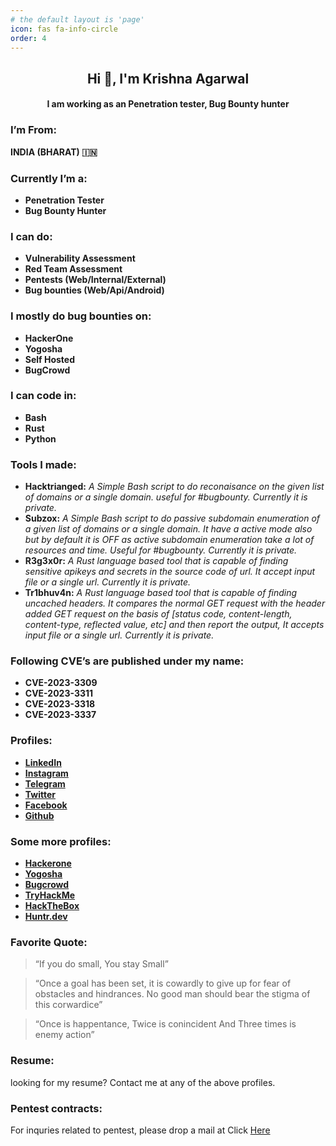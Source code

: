 ```yaml
---
# the default layout is 'page'
icon: fas fa-info-circle
order: 4
---
```


## **<center> Hi 👋, I'm Krishna Agarwal </center>**
#### <center> I am working as an Penetration tester, Bug Bounty hunter </center>


### I’m From:
**INDIA (BHARAT) 🇮🇳**


### Currently I’m a:

- **Penetration Tester**
- **Bug Bounty Hunter**

### I can do:
- **Vulnerability Assessment**
- **Red Team Assessment**
- **Pentests (Web/Internal/External)**
- **Bug bounties (Web/Api/Android)**

### I mostly do bug bounties on:
- **HackerOne**
- **Yogosha**
- **Self Hosted**
- **BugCrowd**

### I can code in:
- **Bash**
- **Rust**
- **Python**

### Tools I made:
- **Hacktrianged:** *A Simple Bash script to do reconaisance on the given list of domains or a single domain. useful for #bugbounty. Currently it is private.*
- **Subzox:** *A Simple Bash script to do passive subdomain enumeration of a given list of domains or a single domain. It have a active mode also but by default it is OFF as active subdomain enumeration take a lot of resources and time. Useful for #bugbounty. Currently it is private.*
- **R3g3x0r:** *A Rust language based tool that is capable of finding sensitive apikeys and secrets in the source code of url. It accept input file or a single url. Currently it is private.*
- **Tr1bhuv4n:** *A Rust language based tool that is capable of finding uncached headers. It compares the normal GET request with the header added GET request on the basis of [status code, content-length, content-type, reflected value, etc] and then report the output, It accepts input file or a single url. Currently it is private.*


### Following CVE’s are published under my name:
- **CVE-2023-3309**
- **CVE-2023-3311**
- **CVE-2023-3318**
- **CVE-2023-3337**

### Profiles:
- [**LinkedIn**](https://www.linkedin.com/in/kr1shna4garwal)
- [**Instagram**](https://www.instagram.com/krishnaagarwal_in)
- [**Telegram**](https://telegram.me/kr1shna4garwal)
- [**Twitter**](https://twitter.com/Kr1shna4garwal)
- [**Facebook**](https://www.facebook.com/kr1shna4garwal)
- [**Github**](https://github.com/kr1shna4garwal)

### Some more profiles:
- [**Hackerone**](https://hackerone.com/kr1shna4garwal)
- [**Yogosha**](http://app.yogosha.com/r/kr1shna4garwal)
- [**Bugcrowd**](https://bugcrowd.com/kr1shna4garwal)
- [**TryHackMe**](https://tryhackme.com/p/Kr1shna4garwal)
- [**HackTheBox**](https://app.hackthebox.com/profile/685392)
- [**Huntr.dev**](https://huntr.dev/users/kr1shna4garwal)

### Favorite Quote:

> “If you do small, You stay Small”

> “Once a goal has been set, it is cowardly to give up for fear of obstacles and hindrances. No good man should bear the stigma of this corwardice”

> “Once is happentance, Twice is conincident And Three times is enemy action”

### Resume:
looking for my resume? Contact me at any of the above profiles.

### Pentest contracts:
For inquries related to pentest, please drop a mail at Click <a href="mailto:kr1shna4garwal@gmail.com">Here</a>
